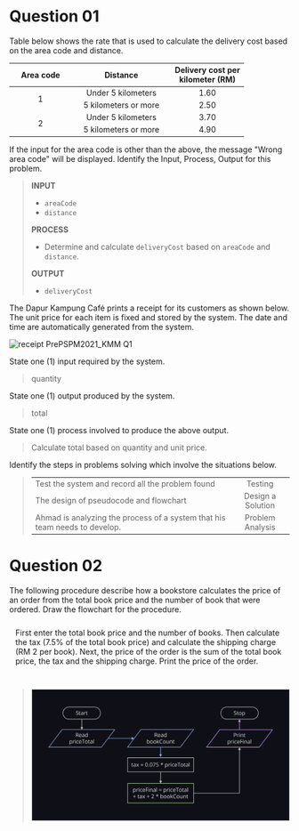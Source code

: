 # **Question 01**

Table below shows the rate that is used to calculate the delivery cost based on the area code and distance.

<table>
    <thead>
        <th style="text-align:center">&emsp;Area code&emsp;</th>
        <th style="text-align:center">Distance</th>
        <th style="text-align:center">Delivery cost per<br>kilometer (RM)</th>
    </thead>
    <tbody>
        <tr>
            <td rowspan = 2 style="text-align:center">1</td>
            <td style="text-align:center">&emsp;Under 5 kilometers&emsp;</td>
            <td style="text-align:center">1.60</td>
        </tr>
        <tr>
            <td style="text-align:center">&emsp;5 kilometers or more&emsp;</td>
            <td style="text-align:center">2.50</td>
        </tr>
        <tr>
            <td rowspan = 2 style="text-align:center">2</td>
            <td style="text-align:center">&emsp;Under 5 kilometers&emsp;</td>
            <td style="text-align:center">3.70</td>
        </tr>
        <tr>
            <td style="text-align:center">&emsp;5 kilometers or more&emsp;</td>
            <td style="text-align:center">4.90</td>
        </tr>
    </tbody>
</table>

If the input for the area code is other than the above, the message "Wrong area code" will be displayed. Identify the Input, Process, Output for this problem.

> **INPUT**
> 
> * `areaCode`
> * `distance`
> 
> **PROCESS**
> 
> * Determine and calculate `deliveryCost` based on `areaCode` and `distance`.
> 
> **OUTPUT**
> 
> * `deliveryCost`

The Dapur Kampung Café prints a receipt for its customers as shown below. The unit price for each item is fixed and stored by the system. The date and time are automatically generated from the system.

![receipt PrePSPM2021_KMM Q1](https://media.discordapp.net/attachments/975199225036034088/975199236348067850/unknown.png)

State one (1) input required by the system.

> quantity

State one (1) output produced by the system.

> total

State one (1) process involved to produce the above output.

> Calculate total based on quantity and unit price.

Identify the steps in problems solving which involve the situations below.

> <table>
>     <tbody>
>         <tr>
>             <td>Test the system and record all the problem found</td>
>             <td style = "text-align: center">Testing</td>
>         </tr>
>         <tr>
>             <td>The design of pseudocode and flowchart</td>
>             <td style = "text-align: center">Design a Solution</td>
>         </tr>
>         <tr>
>             <td>Ahmad is analyzing the process of a system that his team needs to develop.</td>
>             <td style = "text-align: center">Problem Analysis</td>
>         </tr>
>     </tbody>
> </table>

# **Question 02**

The following procedure describe how a bookstore calculates the price of an order from the total book price and the number of book that were ordered. Draw the flowchart for the procedure.

<div style = "border: 1px solid white; padding: 10px; border-radius: 10px">
    First enter the total book price and the number of books. Then calculate the tax (7.5% of the total book price) and calculate the shipping charge (RM 2 per book). Next, the price of the order is the sum of the total book price, the tax and the shipping charge. Print the price of the order.
</div>
<br>

> ![2021kmm - Q2](https://github.com/LimJY03/JavaMatriculation/blob/main/Past%20Year%20Theory%20Questions/Resources/Images/2021kmm%20-%20Q2.png?raw=true)

